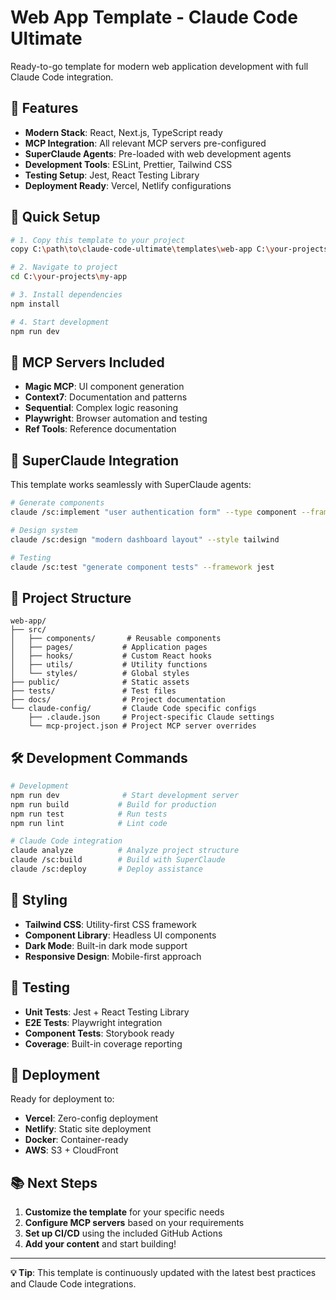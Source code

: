 # Web App Template - Claude Code Ultimate

Ready-to-go template for modern web application development with full Claude Code integration.

## 🚀 Features

- **Modern Stack**: React, Next.js, TypeScript ready
- **MCP Integration**: All relevant MCP servers pre-configured
- **SuperClaude Agents**: Pre-loaded with web development agents
- **Development Tools**: ESLint, Prettier, Tailwind CSS
- **Testing Setup**: Jest, React Testing Library
- **Deployment Ready**: Vercel, Netlify configurations

## 🔧 Quick Setup

```bash
# 1. Copy this template to your project
copy C:\path\to\claude-code-ultimate\templates\web-app C:\your-projects\my-app -Recurse

# 2. Navigate to project
cd C:\your-projects\my-app

# 3. Install dependencies
npm install

# 4. Start development
npm run dev
```

## 🎯 MCP Servers Included

- **Magic MCP**: UI component generation
- **Context7**: Documentation and patterns
- **Sequential**: Complex logic reasoning
- **Playwright**: Browser automation and testing
- **Ref Tools**: Reference documentation

## 🤖 SuperClaude Integration

This template works seamlessly with SuperClaude agents:

```bash
# Generate components
claude /sc:implement "user authentication form" --type component --framework react

# Design system
claude /sc:design "modern dashboard layout" --style tailwind

# Testing
claude /sc:test "generate component tests" --framework jest
```

## 📁 Project Structure

```
web-app/
├── src/
│   ├── components/       # Reusable components
│   ├── pages/           # Application pages
│   ├── hooks/           # Custom React hooks
│   ├── utils/           # Utility functions
│   └── styles/          # Global styles
├── public/              # Static assets
├── tests/               # Test files
├── docs/                # Project documentation
└── claude-config/       # Claude Code specific configs
    ├── .claude.json     # Project-specific Claude settings
    └── mcp-project.json # Project MCP server overrides
```

## 🛠 Development Commands

```bash
# Development
npm run dev              # Start development server
npm run build           # Build for production
npm run test            # Run tests
npm run lint            # Lint code

# Claude Code integration
claude analyze          # Analyze project structure
claude /sc:build        # Build with SuperClaude
claude /sc:deploy       # Deploy assistance
```

## 🎨 Styling

- **Tailwind CSS**: Utility-first CSS framework
- **Component Library**: Headless UI components
- **Dark Mode**: Built-in dark mode support
- **Responsive Design**: Mobile-first approach

## 🧪 Testing

- **Unit Tests**: Jest + React Testing Library
- **E2E Tests**: Playwright integration
- **Component Tests**: Storybook ready
- **Coverage**: Built-in coverage reporting

## 🚀 Deployment

Ready for deployment to:
- **Vercel**: Zero-config deployment
- **Netlify**: Static site deployment
- **Docker**: Container-ready
- **AWS**: S3 + CloudFront

## 📚 Next Steps

1. **Customize the template** for your specific needs
2. **Configure MCP servers** based on your requirements
3. **Set up CI/CD** using the included GitHub Actions
4. **Add your content** and start building!

---

**💡 Tip**: This template is continuously updated with the latest best practices and Claude Code integrations.